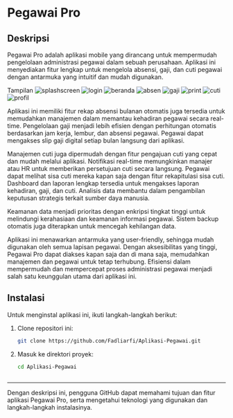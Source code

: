 # Pegawai Pro

## Deskripsi
Pegawai Pro adalah aplikasi mobile yang dirancang untuk mempermudah pengelolaan administrasi pegawai dalam sebuah perusahaan. Aplikasi ini menyediakan fitur lengkap untuk mengelola absensi, gaji, dan cuti pegawai dengan antarmuka yang intuitif dan mudah digunakan.

Tampilan 
![splashscreen](https://github.com/Fadliarfi/Aplikasi-Pegawai/assets/137189165/dd594bce-ce0e-4f97-b876-f9a620009556)
![login](https://github.com/Fadliarfi/Aplikasi-Pegawai/assets/137189165/91d1b49a-2bb0-463c-8717-ff52233ae6a0)
![beranda](https://github.com/Fadliarfi/Aplikasi-Pegawai/assets/137189165/d6eeeea0-7782-4ecc-bbaa-15f7160d9006)
![absen](https://github.com/Fadliarfi/Aplikasi-Pegawai/assets/137189165/3360d7a8-45a8-4d9b-b252-2c5858f79cef)
![gaji](https://github.com/Fadliarfi/Aplikasi-Pegawai/assets/137189165/9a973752-5d6d-4978-9c57-4415e0629b10)
![print](https://github.com/Fadliarfi/Aplikasi-Pegawai/assets/137189165/1f700677-3715-4c27-a1e4-c2d6813e7fd4)
![cuti](https://github.com/Fadliarfi/Aplikasi-Pegawai/assets/137189165/743978a7-b6a0-46d8-b79b-b3c88536a7d8)
![profil](https://github.com/Fadliarfi/Aplikasi-Pegawai/assets/137189165/dc0e06f4-78d2-4d40-a875-47b2117dad28)

Aplikasi ini memiliki fitur rekap absensi bulanan otomatis juga tersedia untuk memudahkan manajemen dalam memantau kehadiran pegawai secara real-time. Pengelolaan gaji menjadi lebih efisien dengan perhitungan otomatis berdasarkan jam kerja, lembur, dan absensi pegawai. Pegawai dapat mengakses slip gaji digital setiap bulan langsung dari aplikasi.

Manajemen cuti juga dipermudah dengan fitur pengajuan cuti yang cepat dan mudah melalui aplikasi. Notifikasi real-time memungkinkan manajer atau HR untuk memberikan persetujuan cuti secara langsung. Pegawai dapat melihat sisa cuti mereka kapan saja dengan fitur rekapitulasi sisa cuti. Dashboard dan laporan lengkap tersedia untuk mengakses laporan kehadiran, gaji, dan cuti. Analisis data membantu dalam pengambilan keputusan strategis terkait sumber daya manusia.

Keamanan data menjadi prioritas dengan enkripsi tingkat tinggi untuk melindungi kerahasiaan dan keamanan informasi pegawai. Sistem backup otomatis juga diterapkan untuk mencegah kehilangan data.

Aplikasi ini menawarkan antarmuka yang user-friendly, sehingga mudah digunakan oleh semua lapisan pegawai. Dengan aksesibilitas yang tinggi, Pegawai Pro dapat diakses kapan saja dan di mana saja, memudahkan manajemen dan pegawai untuk tetap terhubung. Efisiensi dalam mempermudah dan mempercepat proses administrasi pegawai menjadi salah satu keunggulan utama dari aplikasi ini.


## Instalasi
Untuk menginstal aplikasi ini, ikuti langkah-langkah berikut:
1. Clone repositori ini:
   ```bash
   git clone https://github.com/Fadliarfi/Aplikasi-Pegawai.git
   ```
2. Masuk ke direktori proyek:
   ```bash
   cd Aplikasi-Pegawai
   ```
   ```

---

Dengan deskripsi ini, pengguna GitHub dapat memahami tujuan dan fitur aplikasi Pegawai Pro, serta mengetahui teknologi yang digunakan dan langkah-langkah instalasinya.


